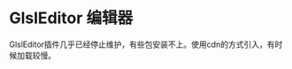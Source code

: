 # GlslEditor 编辑器

GlslEditor插件几乎已经停止维护，有些包安装不上。使用cdn的方式引入，有时候加载较慢。

<GlslEditors />

<!-- <GLSLCanvas :ratioHeight="2.0" cases="1"/>

<GLSLCanvas :ratioHeight="2.0" cases="2"/> -->